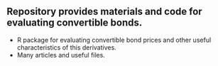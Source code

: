 ## Repository provides materials and code for evaluating convertible bonds.
* R package for evaluating convertible bond prices and other useful characteristics of this derivatives.
* Many articles and useful files.